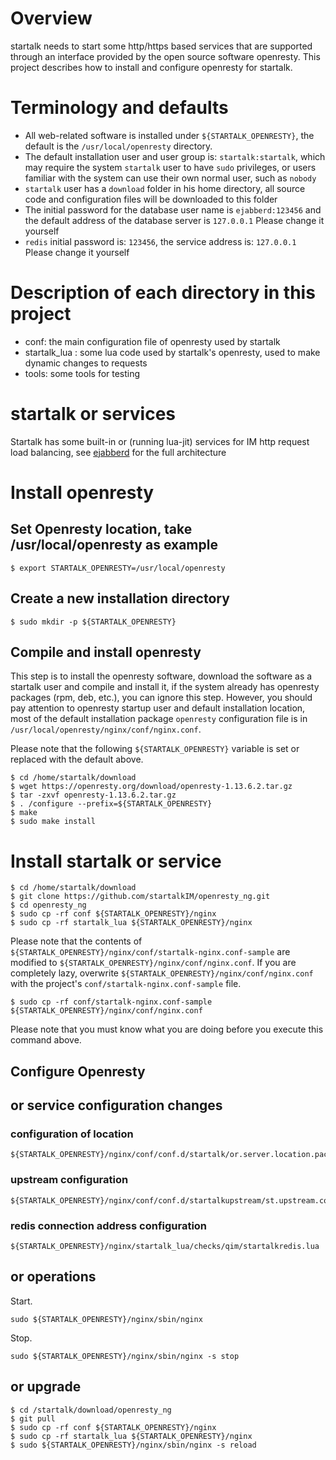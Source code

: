 # Overview

startalk needs to start some http/https based services that are supported through an interface provided by the open source software openresty. This project describes how to install and configure openresty for startalk.


# Terminology and defaults

* All web-related software is installed under ``${STARTALK_OPENRESTY}``, the default is the ``/usr/local/openresty`` directory.
* The default installation user and user group is: ``startalk:startalk``, which may require the system ``startalk`` user to have ``sudo`` privileges, or users familiar with the system can use their own normal user, such as ``nobody``
* ``startalk`` user has a ``download`` folder in his home directory, all source code and configuration files will be downloaded to this folder
* The initial password for the database user name is ``ejabberd:123456`` and the default address of the database server is ``127.0.0.1`` Please change it yourself
* ``redis`` initial password is: ``123456``, the service address is: ``127.0.0.1`` Please change it yourself

# Description of each directory in this project


* conf: the main configuration file of openresty used by startalk
* startalk_lua : some lua code used by startalk's openresty, used to make dynamic changes to requests
* tools: some tools for testing

# startalk or services

Startalk has some built-in or (running lua-jit) services for IM http request load balancing, see [ejabberd](https://github.com/startalkIM/ejabberd) for the full architecture

# Install openresty  

## Set Openresty location, take /usr/local/openresty as example
```
$ export STARTALK_OPENRESTY=/usr/local/openresty
```

## Create a new installation directory

```
$ sudo mkdir -p ${STARTALK_OPENRESTY}
```

## Compile and install openresty

This step is to install the openresty software, download the software as a startalk user and compile and install it, if the system already has openresty packages (rpm, deb, etc.), you can ignore this step.
However, you should pay attention to openresty startup user and default installation location, most of the default installation package ``openresty`` configuration file is in ``/usr/local/openresty/nginx/conf/nginx.conf``.


Please note that the following ``${STARTALK_OPENRESTY}`` variable is set or replaced with the default above.

```
$ cd /home/startalk/download
$ wget https://openresty.org/download/openresty-1.13.6.2.tar.gz
$ tar -zxvf openresty-1.13.6.2.tar.gz
$ . /configure --prefix=${STARTALK_OPENRESTY}
$ make
$ sudo make install
```

# Install startalk or service


```
$ cd /home/startalk/download
$ git clone https://github.com/startalkIM/openresty_ng.git
$ cd openresty_ng
$ sudo cp -rf conf ${STARTALK_OPENRESTY}/nginx
$ sudo cp -rf startalk_lua ${STARTALK_OPENRESTY}/nginx

```
Please note that the contents of ``${STARTALK_OPENRESTY}/nginx/conf/startalk-nginx.conf-sample`` are modified to ``${STARTALK_OPENRESTY}/nginx/conf/nginx.conf``.
If you are completely lazy, overwrite ``${STARTALK_OPENRESTY}/nginx/conf/nginx.conf`` with the project's ``conf/startalk-nginx.conf-sample`` file.

```
$ sudo cp -rf conf/startalk-nginx.conf-sample ${STARTALK_OPENRESTY}/nginx/conf/nginx.conf
```
Please note that you must know what you are doing before you execute this command above.

## Configure Openresty

## or service configuration changes

### configuration of location
```
${STARTALK_OPENRESTY}/nginx/conf/conf.d/startalk/or.server.location.package.qtapi.conf
```
### upstream configuration
```
${STARTALK_OPENRESTY}/nginx/conf/conf.d/startalkupstream/st.upstream.conf
```
### redis connection address configuration
```
${STARTALK_OPENRESTY}/nginx/startalk_lua/checks/qim/startalkredis.lua
```

## or operations

Start.
```
sudo ${STARTALK_OPENRESTY}/nginx/sbin/nginx
```
Stop.

```
sudo ${STARTALK_OPENRESTY}/nginx/sbin/nginx -s stop
```

## or upgrade

```
$ cd /startalk/download/openresty_ng
$ git pull
$ sudo cp -rf conf ${STARTALK_OPENRESTY}/nginx
$ sudo cp -rf startalk_lua ${STARTALK_OPENRESTY}/nginx
$ sudo ${STARTALK_OPENRESTY}/nginx/sbin/nginx -s reload
```
